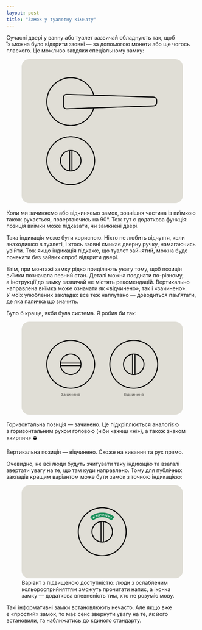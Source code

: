 ```yaml
---
layout: post
title: "Замок у туалетну кімнату"
---
```


Сучасні двері у ванну або туалет зазвичай обладнують так, щоб їх можна було відкрити ззовні — за допомогою монети або ще чогось плаского. Це можливо завдяки спеціальному замку:

<figure>
  <img src="/i/blog/wc-door-locks/doors@2x.png" style="border-radius: 20px;" alt="Сантехнічниий замок">
</figure>

Коли ми зачиняємо або відчиняємо замок, зовнішня частина із виїмкою також рухається, повертаючись на 90°. Тож тут є додаткова функція: позиція виїмки може підказати, чи замкнені двері.

<!-- more -->

Така індикація може бути корисною. Ніхто не любить відчуття, коли знаходишся в туалеті, і хтось ззовні смикає дверну ручку, намагаючись увійти. Тож якщо індикація підкаже, що туалет зайнятий, можна буде почекати без зайвих спроб відкрити двері.

Втім, при монтажі замку рідко приділяють увагу тому, щоб позиція виїмки позначала певний стан. Деталі можна поєднати по-різному, а інструкції до замку зазвичай не містять рекомендацій. Вертикально направлена виїмка може означати як «відчинено», так і «зачинено». У моїх улюблених закладах все теж наплутано — доводиться пам’ятати, де яка паличка що значить.

Було б краще, якби була система. Я робив би так:

<figure>
  <img src="/i/blog/wc-door-locks/statuses@2x.png" style="border-radius: 20px;" alt="">
</figure>

Горизонтальна позиція — зачинено. Це підкріплюється аналогією з горизонтальним рухом головою (ніби кажеш «ні»), а також знаком «кирпич» ⛔️

Вертикальна позиція — відчинено. Схоже на кивання та рух прямо.

<!-- Це як із вимикачами світла: роблять по-різному, але більшість людей в нашій країні звикла натискати верхню частину вимикача, щоб увімкнути світло. -->

Очевидно, не всі люди будуть зчитувати таку індикацію та взагалі звертати увагу на те, що там куди направлено. Тому для публічних закладів кращим варіантом може бути замок з точною індикацією:

<!-- Написи відчинено/зачинено, іконки, колір, спрацювали би більш однозначно. Але мені подобається мати систему і наближатись до логічного стандарту. Це як із вимикачами світла: роблять по-різному, але більшість людей в нашій країні звикла натискати верхню частину вимикача, щоб увімкнути світло. -->

<figure>
  <!-- <img src="/i/blog/wc-door-locks/in-use.webp" alt=""> -->
  <img src="/i/blog/wc-door-locks/in-use@2x.png" style="border-radius: 20px;" alt="">
  <figcaption>Варіант з підвищеною доступністю: люди з ослабленим кольоросприйняттям зможуть прочитати напис, а іконка замку — додаткова впевненість тим, хто не розуміє мову.</figcaption>
</figure>

Такі інформативні замки встановлюють нечасто. Але якщо вже є «простий» замок, то має сенс звернути увагу на те, як його встановили, та наближатись до єдиного стандарту. <!-- Як із вимикачами світла: щоб увімкнути світло, більшість моїх читачів звикла натискати верхню частину вимикача. -->

<!--Допомагати людям зрозуміти, у якому стані знаходиться система — [дуже важливо](https://www.nngroup.com/articles/visibility-system-status/).-->

<!-- Додаткове читання? -->


